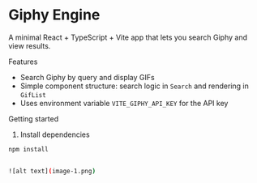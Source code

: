 # Giphy Engine

A minimal React + TypeScript + Vite app that lets you search Giphy and view results.

Features
- Search Giphy by query and display GIFs
- Simple component structure: search logic in `Search` and rendering in `GifList`
- Uses environment variable `VITE_GIPHY_API_KEY` for the API key

Getting started

1. Install dependencies
```bash
npm install


![alt text](image-1.png)